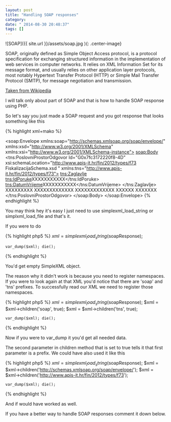 ```yaml
---
layout: post
title: "Handling SOAP responses"
category: 
date: " 2014-08-30 20:48:37"
tags: []
---
```


![SOAP]({{ site.url }}/assets/soap.jpg ){: .center-image}

SOAP, originally defined as Simple Object Access protocol, is a protocol specification for exchanging structured
information in the implementation of web services in computer networks. It relies on XML Information Set for its
message format, and usually relies on other application layer protocols, most notably Hypertext Transfer Protocol
(HTTP) or Simple Mail Transfer Protocol (SMTP), for message negotiation and transmission.

<a title="SOAP Wikipedia Article" href="http://en.wikipedia.org/wiki/SOAP" target="_blank">Taken from Wikipedia</a>

I will talk only about part of SOAP and that is how to handle SOAP response using PHP.

So let's say you just made a SOAP request and you got response that looks something like this

{% highlight xml+mako %}
<?xml version="1.0" encoding="UTF-8"?>
<soap:Envelope xmlns:soap="http://schemas.xmlsoap.org/soap/envelope/" xmlns:xsd="http://www.w3.org/2001/XMLSchema"
               xmlns:xsi="http://www.w3.org/2001/XMLSchema-instance">
    <soap:Body>
        <tns:PoslovniProstorOdgovor Id="G0x7fc3172220f8-4D"
                                    xsi:schemaLocation="http://www.apis-it.hr/fin/2012/types/f73 FiskalizacijaSchema.xsd "
                                    xmlns:tns="http://www.apis-it.hr/fin/2012/types/f73">
            <tns:Zaglavlje>
                <tns:IdPoruke>XXXXXXXXXXX</tns:IdPoruke>
                <tns:DatumVrijeme>XXXXXXXXXXX</tns:DatumVrijeme>
            </tns:Zaglavlje>
            <Signature xmlns="http://www.w3.org/2000/09/xmldsig#">
                <SignedInfo>
                    <CanonicalizationMethod Algorithm="http://www.w3.org/TR/2001/REC-xml-c14n-20010315"/>
                    <SignatureMethod Algorithm="http://www.w3.org/2000/09/xmldsig#rsa-sha1"/>
                    <Reference URI="#XXXXXXXXXXXXXX">
                        <Transforms>
                            <Transform Algorithm="http://www.w3.org/2000/09/xmldsig#enveloped-signature"/>
                            <Transform Algorithm="http://www.w3.org/TR/2001/REC-xml-c14n-20010315"/>
                        </Transforms>
                        <DigestMethod Algorithm="http://www.w3.org/2000/09/xmldsig#sha1"/>
                        <DigestValue>XXXXXXXXX</DigestValue>
                    </Reference>
                </SignedInfo>
                <SignatureValue>
                    XXXXXXXXXXXXX
                </SignatureValue>
                <KeyInfo>
                    <X509Data>
                        <X509Certificate>
                            XXXXXXXXXXXXX
                        </X509Certificate>
                        <X509IssuerSerial>
                            <X509IssuerName>XXXXXX</X509IssuerName>
                            <X509SerialNumber>XXXXXXX</X509SerialNumber>
                        </X509IssuerSerial>
                    </X509Data>
                </KeyInfo>
            </Signature>
        </tns:PoslovniProstorOdgovor>
    </soap:Body>
</soap:Envelope>
{% endhighlight %}

You may think hey it's easy I just need to use simplexml_load_string or simplxml_load_file and that's it.

If you were to do

{% highlight php5 %}
    $xml = simplexml_load_string($soapResponse);

    var_dump($xml); die();
{% endhighlight %}

You'd get empty SimpleXML object.

The reason why it didn't work is because you need to register namespaces.
If you were to look again at that XML you'd notice that there are 'soap' and 'tns' prefixes.
To successfully read our XML we need to register those namespaces.

{% highlight php5 %}
    $xml = simplexml_load_string($soapResponse);
    $xml = $xml->children('soap', true);
    $xml = $xml->children('tns', true);

    var_dump($xml); die();
{% endhighlight %}

Now if you were to var_dump it you'd get all needed data.

The second parameter in children method that is set to true tells it that first parameter is a prefix.
We could have also used it like this


{% highlight php5 %}
    $xml = simplexml_load_string($soapResponse);
    $xml = $xml->children('http://schemas.xmlsoap.org/soap/envelope/');
    $xml = $xml->children('http://www.apis-it.hr/fin/2012/types/f73');

    var_dump($xml); die();
{% endhighlight %}

And if would have worked as well.

If you have a better way to handle SOAP responses comment it down below.
